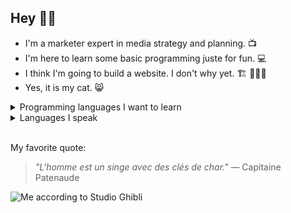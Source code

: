 ## Hey 👋🏼

- I'm a marketer expert in media strategy and planning.  📺
- I'm here to learn some basic programming juste for fun.  💻
- I think I'm going to build a website. I don't why yet.  🏗️ 🤷🏻‍♂️
- Yes, it is my cat.  😸

<details>
<summary>Programming languages I want to learn</summary>

| Rank | Languages  |
|-----:|------------|
|  1   | Python     |
|  2   | SQL        |
|  3   | HTML       |
|  4   | JavaScript |

</details>

<details>
<summary>Languages I speak</summary>

| Rank | Languages |
|-----:|-----------|
|  1   | French    |
|  2   | English   |

</details>

\
My favorite quote:
> *"L'homme est un singe avec des clés de char."*
— Capitaine Patenaude

![Me according to Studio Ghibli](https://github.com/user-attachments/assets/e44a5ae8-b660-4001-b742-453ffa40c5d1)

<!--
Add more things later.
-->
